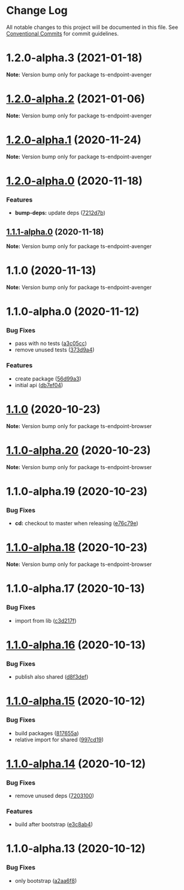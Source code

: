 # Change Log

All notable changes to this project will be documented in this file.
See [Conventional Commits](https://conventionalcommits.org) for commit guidelines.

# 1.2.0-alpha.3 (2021-01-18)

**Note:** Version bump only for package ts-endpoint-avenger





# [1.2.0-alpha.2](https://github.com/fes300/ts-endpoint/tree/master/packages/ts-endpoint-avenger/compare/ts-endpoint-avenger@1.2.0-alpha.1...ts-endpoint-avenger@1.2.0-alpha.2) (2021-01-06)

**Note:** Version bump only for package ts-endpoint-avenger





# [1.2.0-alpha.1](https://github.com/fes300/ts-endpoint/tree/master/packages/ts-endpoint-avenger/compare/ts-endpoint-avenger@1.2.0-alpha.0...ts-endpoint-avenger@1.2.0-alpha.1) (2020-11-24)

**Note:** Version bump only for package ts-endpoint-avenger





# [1.2.0-alpha.0](https://github.com/fes300/ts-endpoint/tree/master/packages/ts-endpoint-avenger/compare/ts-endpoint-avenger@1.1.1-alpha.0...ts-endpoint-avenger@1.2.0-alpha.0) (2020-11-18)


### Features

* **bump-deps:** update deps ([7212d7b](https://github.com/fes300/ts-endpoint/tree/master/packages/ts-endpoint-avenger/commit/7212d7b67c90792b4d0a5c91951e29809c92f76c))





## [1.1.1-alpha.0](https://github.com/fes300/ts-endpoint/tree/master/packages/ts-endpoint-avenger/compare/ts-endpoint-avenger@1.1.0...ts-endpoint-avenger@1.1.1-alpha.0) (2020-11-18)

**Note:** Version bump only for package ts-endpoint-avenger





# 1.1.0 (2020-11-13)

**Note:** Version bump only for package ts-endpoint-avenger





# 1.1.0-alpha.0 (2020-11-12)


### Bug Fixes

* pass with no tests ([a3c05cc](https://github.com/fes300/ts-endpoint/tree/master/packages/ts-endpoint-avenger/commit/a3c05ccd43f90a59d3af0ed61b34a1ed000e2e8b))
* remove unused tests ([373d9a4](https://github.com/fes300/ts-endpoint/tree/master/packages/ts-endpoint-avenger/commit/373d9a4b1ab6f08efb3e3180c6393bda66505be8))


### Features

* create package ([56d99a3](https://github.com/fes300/ts-endpoint/tree/master/packages/ts-endpoint-avenger/commit/56d99a33396887e9e33333cb9616377aeb4304fc))
* initial api ([db7ef04](https://github.com/fes300/ts-endpoint/tree/master/packages/ts-endpoint-avenger/commit/db7ef0477ac4d3468475fd46a55322a3258e4160))





# [1.1.0](https://github.com/fes300/ts-endpoint/tree/master/packages/ts-endpoint-browser/compare/ts-endpoint-browser@1.1.0-alpha.20...ts-endpoint-browser@1.1.0) (2020-10-23)

**Note:** Version bump only for package ts-endpoint-browser





# [1.1.0-alpha.20](https://github.com/fes300/ts-endpoint/tree/master/packages/ts-endpoint-browser/compare/ts-endpoint-browser@1.1.0-alpha.19...ts-endpoint-browser@1.1.0-alpha.20) (2020-10-23)

**Note:** Version bump only for package ts-endpoint-browser





# 1.1.0-alpha.19 (2020-10-23)


### Bug Fixes

* **cd:** checkout to master when releasing ([e76c79e](https://github.com/fes300/ts-endpoint/tree/master/packages/ts-endpoint-browser/commit/e76c79e002bd208e43c80fe7d3fd6db782a4a35e))





# [1.1.0-alpha.18](https://github.com/fes300/ts-endpoint/packages/ts-endpoint-browser/compare/ts-endpoint-browser@1.1.0-alpha.17...ts-endpoint-browser@1.1.0-alpha.18) (2020-10-23)

**Note:** Version bump only for package ts-endpoint-browser





# 1.1.0-alpha.17 (2020-10-13)


### Bug Fixes

* import from lib ([c3d217f](https://github.com/fes300/ts-endpoint/packages/ts-endpoint-browser/commit/c3d217f9791beb3d1127b437a51d66e5045ae28d))





# [1.1.0-alpha.16](https://github.com/fes300/ts-endpoint/packages/ts-endpoint-browser/compare/ts-endpoint-browser@1.1.0-alpha.15...ts-endpoint-browser@1.1.0-alpha.16) (2020-10-13)


### Bug Fixes

* publish also shared ([d8f3def](https://github.com/fes300/ts-endpoint/packages/ts-endpoint-browser/commit/d8f3def6993b9db3df96dc030ca5e625c36cfec5))





# [1.1.0-alpha.15](https://github.com/fes300/ts-endpoint/packages/ts-endpoint-browser/compare/ts-endpoint-browser@1.1.0-alpha.14...ts-endpoint-browser@1.1.0-alpha.15) (2020-10-12)


### Bug Fixes

* build packages ([817655a](https://github.com/fes300/ts-endpoint/packages/ts-endpoint-browser/commit/817655a1a6e51ec1f7cfb01368a763aaab92cec8))
* relative import for shared ([997cd19](https://github.com/fes300/ts-endpoint/packages/ts-endpoint-browser/commit/997cd19bfcbbd075ae583c2eb0649294e614be0e))





# [1.1.0-alpha.14](https://github.com/fes300/ts-endpoint/packages/ts-endpoint-browser/compare/ts-endpoint-browser@1.1.0-alpha.13...ts-endpoint-browser@1.1.0-alpha.14) (2020-10-12)


### Bug Fixes

* remove unused deps ([7203100](https://github.com/fes300/ts-endpoint/packages/ts-endpoint-browser/commit/72031002ebbcfb933a2853d34c2bc5d1c8df5d94))


### Features

* build after bootstrap ([e3c8ab4](https://github.com/fes300/ts-endpoint/packages/ts-endpoint-browser/commit/e3c8ab4c025841ca8a998b9cfa1c9044d1c9ecf0))





# 1.1.0-alpha.13 (2020-10-12)


### Bug Fixes

* only bootstrap ([a2aa6f8](https://github.com/fes300/ts-endpoint/packages/ts-endpoint-browser/commit/a2aa6f8174c3b276b2663fe2345ab1e75365b382))
